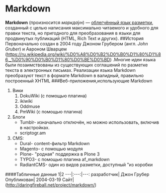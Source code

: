 # Markdown
**Markdown** (произносится *маркда́ун*) — [облегчённый язык разметки](https://ru.wikipedia.org/wiki/%D0%AF%D0%B7%D1%8B%D0%BA_%D1%80%D0%B0%D0%B7%D0%BC%D0%B5%D1%82%D0%BA%D0%B8#%D0%9E%D0%B1%D0%BB%D0%B5%D0%B3%D1%87%D1%91%D0%BD%D0%BD%D1%8B%D0%B5_%D1%8F%D0%B7%D1%8B%D0%BA%D0%B8_%D1%80%D0%B0%D0%B7%D0%BC%D0%B5%D1%82%D0%BA%D0%B8), созданный с целью написания максимально читаемого и удобного для правки текста, но пригодного для преобразования в языки для продвинутых публикаций (HTML, Rich Text и других).
##История
Первоначально создан в 2004 году Джоном Грубером (англ. *John Gruber*) и Аароном Шварцем (https://ru.wikipedia.org/wiki/%D0%A8%D0%B2%D0%B0%D1%80%D1%86,_%D0%90%D0%B0%D1%80%D0%BE%D0%BD) .Многие идеи языка были позаимствованы из существующих соглашений по разметке текста в электронных письмах. Реализации языка Markdown преобразуют текст в формате Markdown в валидный, правильно построенный XHTML
###Веб-приложения,использующие Markdown
1. Вики
    1. DokuWiki (с помощью плагина)
    2. ikiwiki
    3. Oddmuse
    4. PmWiki (с помощью плагина)
2. Блоги
    - Tumblr- изначально отключён, но можно использовать, включив в настройках.
    - scriptogr.am
3. CMS:
    - Dural- content-фильтр Markdown
    - Magento- с помощью модуля
    - Plone- "родная" поддержка в Plone 3
    - TYPO3- с помощью плагина af_markdown
    - RadiantCMS- один из видов разметки, доступный "из коробки
    
####Табличные данные
1|2
---|:---:|---:
разработчик| Джон Грубер
Опубликован| 2004-03-19
Сайт| (http://daringfireball.net/project/markdown/)
